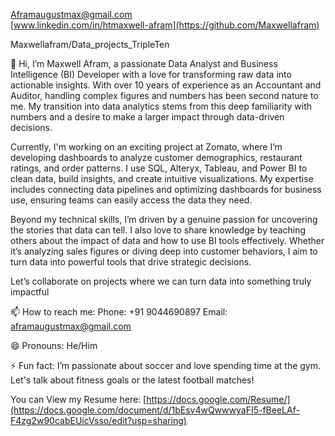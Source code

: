 Aframaugustmax@gmail.com       
[www.linkedin.com/in/htmaxwell-afram](https://github.com/Maxwellafram)

Maxwellafram/Data_projects_TripleTen





👋 Hi, I’m Maxwell Afram, a passionate Data Analyst and Business Intelligence (BI) Developer with a love for transforming raw data into actionable insights. With over 10 years of experience as an Accountant and Auditor, handling complex figures and numbers has been second nature to me. My transition into data analytics stems from this deep familiarity with numbers and a desire to make a larger impact through data-driven decisions.

Currently, I'm working on an exciting project at Zomato, where I’m developing dashboards to analyze customer demographics, restaurant ratings, and order patterns. I use SQL, Alteryx, Tableau, and Power BI to clean data, build insights, and create intuitive visualizations. My expertise includes connecting data pipelines and optimizing dashboards for business use, ensuring teams can easily access the data they need.

Beyond my technical skills, I’m driven by a genuine passion for uncovering the stories that data can tell. I also love to share knowledge by teaching others about the impact of data and how to use BI tools effectively. Whether it’s analyzing sales figures or diving deep into customer behaviors, I aim to turn data into powerful tools that drive strategic decisions.

Let’s collaborate on projects where we can turn data into something truly impactful


📫 How to reach me:
Phone: +91 9044690897
Email: aframaugustmax@gmail.com

😄 Pronouns: He/Him

⚡ Fun fact: I’m passionate about soccer and love spending time at the gym. Let's talk about fitness goals or the latest football matches!


<!---
Maxwellafram/Maxwellafram is a ✨ special ✨ repository because its `README.md` (this file) appears on your GitHub profile.
You can click the Preview link to take a look at your changes.
--->

You can View my Resume here: [https://docs.google.com/Resume/](https://docs.google.com/document/d/1bEsv4wQwwwyaFI5-fBeeLAf-F4zg2w90cabEUicVsso/edit?usp=sharing)
